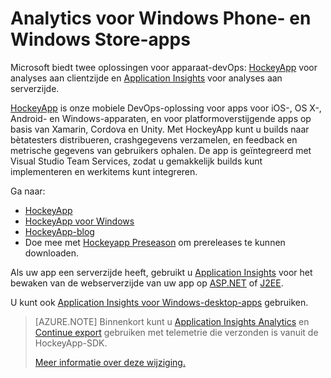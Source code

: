 <properties
    pageTitle="Analytics voor Windows Phone- en Windows Store-apps"
    description="Analyseer gebruik en crashes van uw app voor Windows-apparaten."
    services="application-insights"
    documentationCenter="windows"
    authors="alancameronwills"
    manager="douge"/>

<tags
    ms.service="application-insights"
    ms.workload="tbd"
    ms.tgt_pltfrm="ibiza"
    ms.devlang="na"
    ms.topic="get-started-article"
    ms.date="06/20/2016"
    ms.author="awills"/>

# Analytics voor Windows Phone- en Windows Store-apps

Microsoft biedt twee oplossingen voor apparaat-devOps: [HockeyApp](http://hockeyapp.net/) voor analyses aan clientzijde en [Application Insights](app-insights-overview.md) voor analyses aan serverzijde.

[HockeyApp](http://hockeyapp.net/) is onze mobiele DevOps-oplossing voor apps voor iOS-, OS X-, Android- en Windows-apparaten, en voor platformoverstijgende apps op basis van Xamarin, Cordova en Unity. Met HockeyApp kunt u builds naar bètatesters distribueren, crashgegevens verzamelen, en feedback en metrische gegevens van gebruikers ophalen. De app is geïntegreerd met Visual Studio Team Services, zodat u gemakkelijk builds kunt implementeren en werkitems kunt integreren. 

Ga naar:

* [HockeyApp](http://support.hockeyapp.net/kb)
* [HockeyApp voor Windows](http://support.hockeyapp.net/kb/client-integration-windows-and-windows-phone)
* [HockeyApp-blog](http://hockeyapp.net/blog/)
* Doe mee met [Hockeyapp Preseason](http://hockeyapp.net/preseason/) om prereleases te kunnen downloaden.

Als uw app een serverzijde heeft, gebruikt u [Application Insights](app-insights-overview.md) voor het bewaken van de webserverzijde van uw app op [ASP.NET](app-insights-asp-net.md) of [J2EE](app-insights-java-get-started.md). 


U kunt ook [Application Insights voor Windows-desktop-apps](app-insights-windows-desktop.md) gebruiken.

> [AZURE.NOTE] Binnenkort kunt u [Application Insights Analytics](app-insights-analytics.md) en [Continue export](app-insights-export-telemetry.md) gebruiken met telemetrie die verzonden is vanuit de HockeyApp-SDK. 
>
> [Meer informatie over deze wijziging.](https://azure.microsoft.com/blog/update-on-transitioning-mobile-apps-from-application-insights-to-hockeyapp/)




<!--HONumber=ago16_HO4-->


